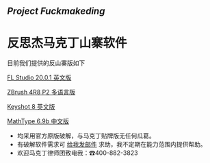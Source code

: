 ## *Project Fuckmakeding*
# 反思杰马克丁山寨软件

目前我们提供的反山寨版如下

[FL Studio 20.0.1 英文版](http://t.cn/E5jXTuo)

[ZBrush 4R8 P2 多语言版](http://t.cn/E5jJdps)

[Keyshot 8 英文版](http://t.cn/E5j6i8B)

[MathType 6.9b 中文版](http://t.cn/E5T6LNP)

- 均采用官方原版破解，与马克丁贴牌版无任何瓜葛。
- 有破解软件需求可 [给我发邮件](mailto:pamie97978@163.com) 求助，我不定期在能力范围内提供帮助。
- 欢迎马克丁律师团致电我：☎400-882-3823
